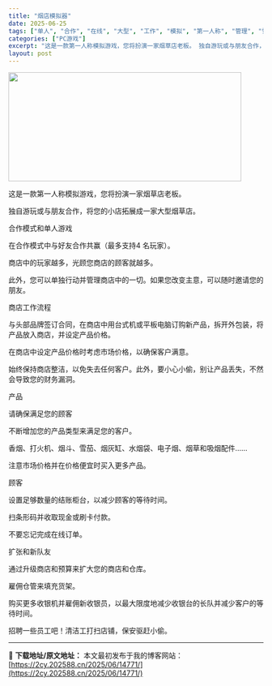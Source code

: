 ```yaml
---
title: "烟店模拟器"
date: 2025-06-25
tags: ["单人", "合作", "在线", "大型", "工作", "模拟", "第一人称", "管理", "雪"]
categories: ["PC游戏"]
excerpt: "这是一款第一人称模拟游戏，您将扮演一家烟草店老板。 独自游玩或与朋友合作，将您的小店拓展成一家大型烟草店。 合作模式和单人游戏 在合作模式中与好友合作共赢（最多支持4 名玩家）。 商店中的玩家越多，光顾您商店的顾客就越多。 此外，您可以单独行动并管理商店中的一切。如果您改变主意，可以随时邀请您的朋友&hellip;"
layout: post
---
```


<img class="aligncenter size-full wp-image-14772" src="https://2cy.202588.cn/wp-content/uploads/2025/06/2025062503261181.jpg" alt="" width="460" height="215" />

这是一款第一人称模拟游戏，您将扮演一家烟草店老板。

独自游玩或与朋友合作，将您的小店拓展成一家大型烟草店。

合作模式和单人游戏

在合作模式中与好友合作共赢（最多支持4 名玩家）。

商店中的玩家越多，光顾您商店的顾客就越多。

此外，您可以单独行动并管理商店中的一切。如果您改变主意，可以随时邀请您的朋友。

商店工作流程

与头部品牌签订合同，在商店中用台式机或平板电脑订购新产品，拆开外包装，将产品放入商店，并设定产品价格。

在商店中设定产品价格时考虑市场价格，以确保客户满意。

始终保持商店整洁，以免失去任何客户。此外，要小心小偷，别让产品丢失，不然会导致您的财务漏洞。

产品

请确保满足您的顾客

不断增加您的产品类型来满足您的客户。

香烟、打火机、烟斗、雪茄、烟灰缸、水烟袋、电子烟、烟草和吸烟配件……

注意市场价格并在价格便宜时买入更多产品。

顾客

设置足够数量的结账柜台，以减少顾客的等待时间。

扫条形码并收取现金或刷卡付款。

不要忘记完成在线订单。

扩张和新队友

通过升级商店和预算来扩大您的商店和仓库。

雇佣仓管来填充货架。

购买更多收银机并雇佣新收银员，以最大限度地减少收银台的长队并减少客户的等待时间。

招聘一些员工吧！清洁工打扫店铺，保安驱赶小偷。

---
📖 **下载地址/原文地址：** 本文最初发布于我的博客网站：[https://2cy.202588.cn/2025/06/14771/](https://2cy.202588.cn/2025/06/14771/)
